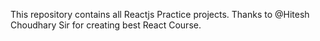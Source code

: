 This repository contains all Reactjs Practice projects.
Thanks to @Hitesh Choudhary Sir for  creating best React Course.
